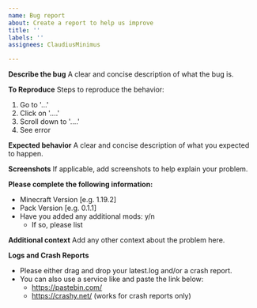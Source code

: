 ```yaml
---
name: Bug report
about: Create a report to help us improve
title: ''
labels: ''
assignees: ClaudiusMinimus

---
```


**Describe the bug**
A clear and concise description of what the bug is.

**To Reproduce**
Steps to reproduce the behavior:
1. Go to '...'
2. Click on '....'
3. Scroll down to '....'
4. See error

**Expected behavior**
A clear and concise description of what you expected to happen.

**Screenshots**
If applicable, add screenshots to help explain your problem.

**Please complete the following information:**
 - Minecraft Version [e.g. 1.19.2]
 - Pack Version [e.g. 0.1.1]
 - Have you added any additional mods: y/n
    - If so, please list

**Additional context**
Add any other context about the problem here.

**Logs and Crash Reports**
- Please either drag and drop your latest.log and/or a crash report. 
- You can also use a service like and paste the link below:
  - https://pastebin.com/
  - https://crashy.net/ (works for crash reports only)
